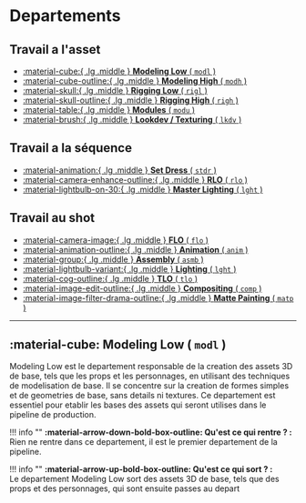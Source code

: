 # Departements

## Travail a l'asset


<div class="grid cards" markdown>

-   [:material-cube:{ .lg .middle } **Modeling Low** ( ``modl`` )](#)
-   [:material-cube-outline:{ .lg .middle } **Modeling High** ( ``modh`` )](#)
-   [:material-skull:{ .lg .middle } **Rigging Low** ( ``rigl`` )](#)
-   [:material-skull-outline:{ .lg .middle } **Rigging High** ( ``righ`` )](#)
-   [:material-table:{ .lg .middle } **Modules** ( ``modu`` )](#)
-   [:material-brush:{ .lg .middle } **Lookdev / Texturing** ( ``lkdv`` )](#)

</div>

## Travail a la séquence

<div class="grid cards" markdown>

-   [:material-animation:{ .lg .middle } **Set Dress** ( ``stdr`` )](#)
-   [:material-camera-enhance-outline:{ .lg .middle } **RLO** ( ``rlo`` )](#)
-   [:material-lightbulb-on-30:{ .lg .middle } **Master Lighting** ( ``lght`` )](#)

</div>

## Travail au shot

<div class="grid cards" markdown>

-   [:material-camera-image:{ .lg .middle } **FLO** ( ``flo`` )](#)
-   [:material-animation-outline:{ .lg .middle } **Animation** ( ``anim`` )](#)
-   [:material-group:{ .lg .middle } **Assembly** ( ``asmb`` )](#)
-   [:material-lightbulb-variant:{ .lg .middle } **Lighting** ( ``lght`` )](#)
-   [:material-cog-outline:{ .lg .middle } **TLO** ( ``tlo`` )](#)
-   [:material-image-edit-outline:{ .lg .middle } **Compositing** ( ``comp`` )](#)
-   [:material-image-filter-drama-outline:{ .lg .middle } **Matte Painting** ( ``matp`` )](#)

</div>


----



## :material-cube: Modeling Low ( ``modl`` )

Modeling Low est le departement responsable de la creation des assets 3D de base, tels que les props et les personnages, en utilisant des techniques de modelisation de base. Il se concentre sur la creation de formes simples et de geometries de base, sans details ni textures. Ce departement est essentiel pour etablir les bases des assets qui seront utilises dans le pipeline de production.

!!! info ""
    **:material-arrow-down-bold-box-outline: Qu'est ce qui rentre ? :**<br>
    Rien ne rentre dans ce departement, il est le premier departement de la pipeline.

!!! info ""
    **:material-arrow-up-bold-box-outline: Qu'est ce qui sort ? :**<br>
    Le departement Modeling Low sort des assets 3D de base, tels que des props et des personnages, qui sont ensuite passes au depart